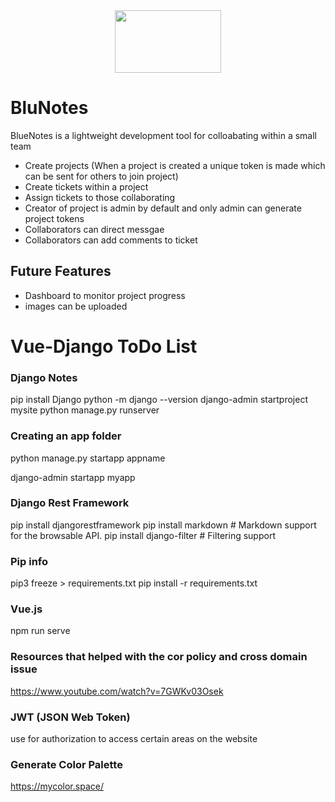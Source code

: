 
<div id="header" align="center">
       <img src="https://github.com/karlduggan/Vue-Django-ToDoList/blob/main/frontend/src/assets/bluenotes_logo.png" height=100 width=170>
</div>

# BluNotes
BlueNotes is a lightweight development tool for colloabating within a small team
- Create projects (When a project is created a unique token is made which can be sent for others to join project)
- Create tickets within a project
- Assign tickets to those collaborating
- Creator of project is admin by default and only admin can generate project tokens
- Collaborators can direct messgae
- Collaborators can add comments to ticket

## Future Features
- Dashboard to monitor project progress
- images can be uploaded



# Vue-Django ToDo List
 
### Django Notes
pip install Django
python -m django --version
django-admin startproject mysite
python manage.py runserver

### Creating an app folder
python manage.py startapp appname

django-admin startapp myapp

### Django Rest Framework 
pip install djangorestframework
pip install markdown       # Markdown support for the browsable API.
pip install django-filter  # Filtering support



### Pip info
pip3 freeze > requirements.txt
pip install -r requirements.txt


### Vue.js
npm run serve 

### Resources that helped with the cor policy and cross domain issue
https://www.youtube.com/watch?v=7GWKv03Osek

### JWT (JSON Web Token)
use for authorization to access certain areas on the website

### Generate Color Palette 
https://mycolor.space/
